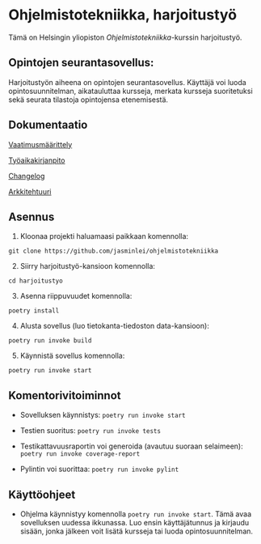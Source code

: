 # Ohjelmistotekniikka, harjoitustyö

Tämä on Helsingin yliopiston _Ohjelmistotekniikka_-kurssin harjoitustyö.

## Opintojen seurantasovellus:

Harjoitustyön aiheena on opintojen seurantasovellus. Käyttäjä voi luoda opintosuunnitelman, aikatauluttaa kursseja, merkata kursseja suoritetuksi sekä seurata tilastoja opintojensa etenemisestä.

## Dokumentaatio

[Vaatimusmäärittely](https://github.com/jasminlei/ohjelmistotekniikka/blob/main/harjoitustyo/dokumentaatio/vaatimusmaarittely.md)

[Työaikakirjanpito](https://github.com/jasminlei/ohjelmistotekniikka/blob/main/harjoitustyo/dokumentaatio/tuntikirjanpito.md)

[Changelog](https://github.com/jasminlei/ohjelmistotekniikka/blob/main/harjoitustyo/dokumentaatio/changelog.md)

[Arkkitehtuuri](https://github.com/jasminlei/ohjelmistotekniikka/blob/main/harjoitustyo/dokumentaatio/arkkitehtuuri.md)

## Asennus

1. Kloonaa projekti haluamaasi paikkaan komennolla:

```
git clone https://github.com/jasminlei/ohjelmistotekniikka
```

2. Siirry harjoitustyö-kansioon komennolla:

```
cd harjoitustyo
```

3. Asenna riippuvuudet komennolla:

```
poetry install
```

4. Alusta sovellus (luo tietokanta-tiedoston data-kansioon):

```
poetry run invoke build
```

5. Käynnistä sovellus komennolla:

```
poetry run invoke start
```

## Komentorivitoiminnot

- Sovelluksen käynnistys: `poetry run invoke start`

- Testien suoritus: `poetry run invoke tests`

- Testikattavuusraportin voi generoida (avautuu suoraan selaimeen): `poetry run invoke coverage-report`

- Pylintin voi suorittaa: `poetry run invoke pylint`

## Käyttöohjeet

- Ohjelma käynnistyy komennolla `poetry run invoke start`. Tämä avaa sovelluksen uudessa ikkunassa. Luo ensin käyttäjätunnus ja kirjaudu sisään, jonka jälkeen voit lisätä kursseja tai luoda opintosuunnitelman.
